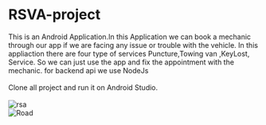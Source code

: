 # RSVA-project
This is an Android Application.In this Application we can book a mechanic through our app if we are facing any issue or trouble with the vehicle. In this appliaction there are four
type of services Puncture,Towing van ,KeyLost, Service. So we can just use the app and fix the appointment with the mechanic. for backend api we use NodeJs<br><br>
Clone all project and run it on Android Studio.<br><br>
![rsa](https://user-images.githubusercontent.com/69053652/115768821-cb786480-a378-11eb-93ee-2e463494d0ee.PNG)<br>
![Road](https://user-images.githubusercontent.com/69053652/115768874-e0ed8e80-a378-11eb-9127-cb761411bbb5.PNG)


